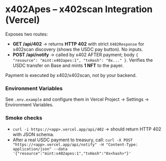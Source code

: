 # x402Apes – x402scan Integration (Vercel)

Exposes two routes:

- **GET /api/402** → returns **HTTP 402** with strict `X402Response` for x402scan discovery (shows the USDC pay button). No inputs.
- **POST /api/notify** → called by x402 AFTER payment; body `{ "resource": "mint:x402apes:1", "txHash": "0x..." }`. Verifies the USDC transfer on Base and mints **1 NFT** to the payer.

Payment is executed by x402/x402scan, not by your backend.

### Environment Variables
See `.env.example` and configure them in Vercel Project → Settings → Environment Variables.

### Smoke checks
- `curl -i https://<app>.vercel.app/api/402` → should return HTTP 402 with JSON schema.
- After a real USDC payment to treasury, call:
  `curl -X POST "https://<app>.vercel.app/api/notify" -H "Content-Type: application/json" --data '{"resource":"mint:x402apes:1","txHash":"0x<hash>"}'`
